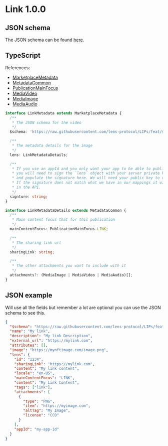 # Link 1.0.0

## JSON schema

The JSON schema can be found [here](./schema.json).

## TypeScript

References:

- [MarketplaceMetadata](../../shared-ts-interfaces/marketplace-metadata.ts)
- [MetadataCommon](../../shared-ts-interfaces/metadata-common.ts)
- [PublicationMainFocus](../../shared-ts-interfaces/publication-main-focus.ts)
- [MediaVideo](../../shared-ts-interfaces/media/media-video.ts)
- [MediaImage](../../shared-ts-interfaces/media/media-image.ts)
- [MediaAudio](../../shared-ts-interfaces/media/media-audio.ts)

```ts
interface LinkMetadata extends MarketplaceMetadata {
  /**
   * The JSON schema for the video
   */
  $schema: 'https://raw.githubusercontent.com/lens-protocol/LIPs/feat/metadata-standards/lens-metadata-standards/publication/link/1.0.0/schema.json';

  /**
   * The metadata details for the image
   */
  lens: LinkMetadataDetails;

  /**
   * If you use an appId and you only want your app to be able to publish under it,
   * you will need to sign the `lens` object with your server private key
   * and populate the signature here. We will need your public key to verify this.
   * If the signature does not match what we have in our mappings it will not be surfaced
   * in the API.
   */
  signture: string;
}

interface LinkMetadataDetails extends MetadataCommon {
  /**
   * Main content focus that for this publication
   */
  mainContentFocus: PublicationMainFocus.LINK;

  /**
   * The sharing link url
   */
  sharingLink: string;

  /**
   * The other attachments you want to include with it
   */
  attachments?: (MediaImage | MediaVideo | MediaAudio)[];
}
```

## JSON example

Will use all the fields but remember a lot are optional you can use the JSON schema to see this.

```json
{
  "$schema": "https://raw.githubusercontent.com/lens-protocol/LIPs/feat/metadata-standards/lens-metadata-standards/publication/link/1.0.0/schema.json",
  "name": "My link",
  "description": "My link Description",
  "external_url": "https://mylink.com",
  "attributes": [],
  "image": "https://mynftimage.com/image.png",
  "lens": {
    "id": "1234",
    "sharingLink": "https://mylink.com",
    "content": "My link content",
    "locale": "en-US",
    "mainContentFocus": "LINK",
    "content": "My Link Content",
    "tags": ["link"],
    "attachments": [
      {
        "type": "PNG",
        "item": "https://myimage.com",
        "altTag": "My Image",
        "license": "CCO"
      }
    ],
    "appId": "my-app-id"
  }
}
```
